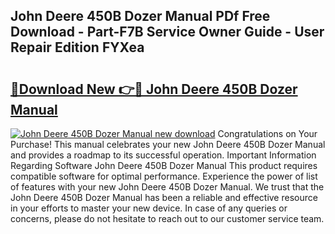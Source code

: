 ## John Deere 450B Dozer Manual PDf Free Download - Part-F7B Service Owner Guide - User Repair Edition FYXea

# <h2><a href="http://bc95864.oget.top/?id=John+Deere+450B+Dozer+Manual">🔗Download New 👉🔴 John Deere 450B Dozer Manual</a></h2>

[![John Deere 450B Dozer Manual new download](https://i.imgur.com/5g1atiW.png)](http://bc95864.oget.top/?id=John+Deere+450B+Dozer+Manual)
Congratulations on Your Purchase! This manual celebrates your new John Deere 450B Dozer Manual and provides a roadmap to its successful operation. Important Information Regarding Software John Deere 450B Dozer Manual This product requires compatible software for optimal performance. Experience the power of list of features with your new John Deere 450B Dozer Manual. We trust that the John Deere 450B Dozer Manual has been a reliable and effective resource in your efforts to master your new device. In case of any queries or concerns, please do not hesitate to reach out to our customer service team.
